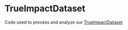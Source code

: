 # TrueImpactDataset

Code used to process and analyze our [TrueImpactDataset](http://trueimpactdataset.semantometrics.org)
